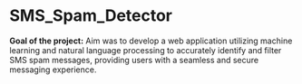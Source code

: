 # SMS_Spam_Detector
****Goal of the project:**** Aim was to develop a web application utilizing machine learning and natural language processing to accurately identify and filter SMS spam messages, providing users with a seamless and secure messaging experience.
